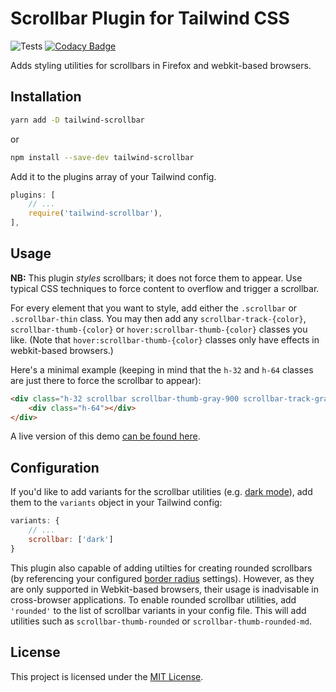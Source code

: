 # Scrollbar Plugin for Tailwind CSS
![Tests](https://github.com/adoxography/tailwind-scrollbar/workflows/Tests/badge.svg)
[![Codacy Badge](https://app.codacy.com/project/badge/Grade/af892fe4afc048c4860462c5fc736675)](https://www.codacy.com/gh/adoxography/tailwind-scrollbar/dashboard?utm_source=github.com&amp;utm_medium=referral&amp;utm_content=adoxography/tailwind-scrollbar&amp;utm_campaign=Badge_Grade)

Adds styling utilities for scrollbars in Firefox and webkit-based browsers.

## Installation

```bash
yarn add -D tailwind-scrollbar
```
or
```bash
npm install --save-dev tailwind-scrollbar
```

Add it to the plugins array of your Tailwind config.

```js
plugins: [
    // ...
    require('tailwind-scrollbar'),
],
```

## Usage

**NB:** This plugin *styles* scrollbars; it does not force them to appear. Use typical CSS techniques to force content to overflow and trigger a scrollbar.

For every element that you want to style, add either the `.scrollbar` or `.scrollbar-thin` class. You may then add any `scrollbar-track-{color}`, `scrollbar-thumb-{color}` or `hover:scrollbar-thumb-{color}` classes you like. (Note that `hover:scrollbar-thumb-{color}` classes only have effects in webkit-based browsers.)

Here's a minimal example (keeping in mind that the `h-32` and `h-64` classes are just there to force the scrollbar to appear):

```html
<div class="h-32 scrollbar scrollbar-thumb-gray-900 scrollbar-track-gray-100">
    <div class="h-64"></div>
</div>
```

A live version of this demo [can be found here](https://tailwind-scrollbar-example.adoxography.repl.co/).

## Configuration

If you'd like to add variants for the scrollbar utilities (e.g. [dark mode](https://tailwindcss.com/docs/dark-mode)), add them to the `variants` object in your Tailwind config:

```js
variants: {
    // ...
    scrollbar: ['dark']
}
```

This plugin also capable of adding utilties for creating rounded scrollbars (by referencing your configured [border radius](https://tailwindcss.com/docs/border-radius#customizing) settings). However, as they are only supported in Webkit-based browsers, their usage is inadvisable in cross-browser applications. To enable rounded scrollbar utilities, add `'rounded'` to the list of scrollbar variants in your config file. This will add utilities such as `scrollbar-thumb-rounded` or `scrollbar-thumb-rounded-md`.

## License

This project is licensed under the [MIT License](/LICENSE).
